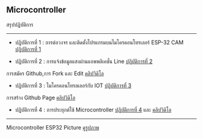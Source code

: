 ## Microcontroller 
สรุปปฏิบัติการ

------------------
 - ปฏิบัติการที่ 1 : การต่อวงจร และติดตั้งโปรแกรมบนไมโครคอนโทรเลอร์  ESP-32 CAM
[ปฏิบัติการที่ 1]( https://drive.google.com/open?id=13gRf-4oNVsqvHhGQEoTHoIfOuO-efqom)

 - ปฏิบัติการที่ 2 : การแจ้งข้อมูลแสงผ่านแอพพลิเคชั่น Line
[ปฏิบัติการที่ 2]( https://drive.google.com/open?id=15zx6nS4aEQJ2b0_-TxBaVEivAtfLkpzj)

การสมัคร Github,การ Fork และ Edit
[คลิปวิดิโอ]( https://youtu.be/pQ7ce1bizC4)

 - ปฏิบัติการที่ 3 : ไมโครคอนโทรลเลอร์กับ IOT
[ปฏิบัติการที่ 3]( https://drive.google.com/open?id=1J1nNuH99XeyR5uv9hN-uhA3mDNUlylSc)

การสร้าง Github Page
[คลิปวิดิโอ](https://youtu.be/7TRYOwExpqQ)

 - ปฏิบัติการที่ 4 : การประยุกต์ใช้ Microcontroller
[ปฏิบัติการที่ 4]( https://drive.google.com/open?id=14vfehM9s24S6LswOfGQwhnoj0NPzUvxK) และ
[คลิปวิดิโอ]( https://youtu.be/bAzo9Q8mO7Y)

------------------
Microcontroller ESP32 Picture
[ดูรูปภาพ](https://drive.google.com/open?id=1J8wajg6Amd_NQgqnEtDbW4LHlmMSByuI)
